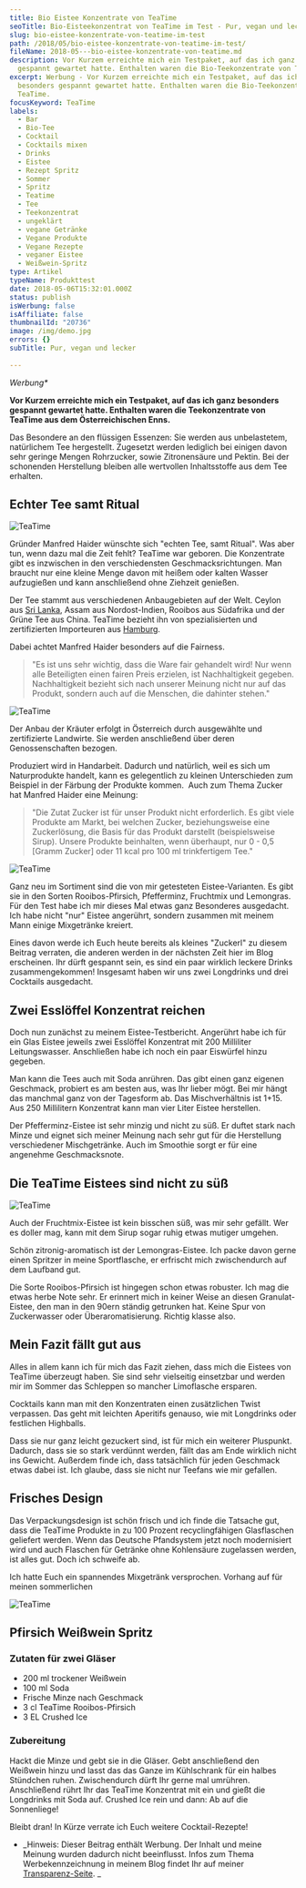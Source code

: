 ```yaml
---
title: Bio Eistee Konzentrate von TeaTime
seoTitle: Bio-Eisteekonzentrat von TeaTime im Test - Pur, vegan und lecker
slug: bio-eistee-konzentrate-von-teatime-im-test
path: /2018/05/bio-eistee-konzentrate-von-teatime-im-test/
fileName: 2018-05---bio-eistee-konzentrate-von-teatime.md
description: Vor Kurzem erreichte mich ein Testpaket, auf das ich ganz besonders
  gespannt gewartet hatte. Enthalten waren die Bio-Teekonzentrate von TeaTime.
excerpt: Werbung - Vor Kurzem erreichte mich ein Testpaket, auf das ich ganz
  besonders gespannt gewartet hatte. Enthalten waren die Bio-Teekonzentrate von
  TeaTime.
focusKeyword: TeaTime
labels:
  - Bar
  - Bio-Tee
  - Cocktail
  - Cocktails mixen
  - Drinks
  - Eistee
  - Rezept Spritz
  - Sommer
  - Spritz
  - Teatime
  - Tee
  - Teekonzentrat
  - ungeklärt
  - vegane Getränke
  - Vegane Produkte
  - Vegane Rezepte
  - veganer Eistee
  - Weißwein-Spritz
type: Artikel
typeName: Produkttest
date: 2018-05-06T15:32:01.000Z
status: publish
isWerbung: false
isAffiliate: false
thumbnailId: "20736"
image: /img/demo.jpg
errors: {}
subTitle: Pur, vegan und lecker
  
---
```


_Werbung\*_

**Vor Kurzem erreichte mich ein Testpaket, auf das ich ganz besonders gespannt
gewartet hatte. Enthalten waren die Teekonzentrate von TeaTime aus dem
Österreichischen Enns.**

Das Besondere an den flüssigen Essenzen: Sie werden aus unbelastetem,
natürlichem Tee hergestellt. Zugesetzt werden lediglich bei einigen davon sehr
geringe Mengen Rohrzucker, sowie Zitronensäure und Pektin. Bei der schonenden
Herstellung bleiben alle wertvollen Inhaltsstoffe aus dem Tee erhalten.

## Echter Tee samt Ritual

![TeaTime](http://cardamonchai.com/wp-content/uploads/2018/05/41783598091_5ae2aceec0_z-400x300.jpg)

Gründer Manfred Haider wünschte sich "echten Tee, samt Ritual". Was aber tun,
wenn dazu mal die Zeit fehlt? TeaTime war geboren. Die Konzentrate gibt es
inzwischen in den verschiedensten Geschmacksrichtungen. Man braucht nur eine
kleine Menge davon mit heißem oder kalten Wasser aufzugießen und kann
anschließend ohne Ziehzeit genießen.

Der Tee stammt aus verschiedenen Anbaugebieten auf der Welt. Ceylon aus
[Sri Lanka](/2015/09/unterwegs-in-sri-lanka/), Assam aus Nordost-Indien, Rooibos
aus Südafrika und der Grüne Tee aus China. TeaTime bezieht ihn von
spezialisierten und zertifizierten Importeuren aus
[Hamburg](/category/unterwegs/hamburg/).

Dabei achtet Manfred Haider besonders auf die Fairness.

> "Es ist uns sehr wichtig, dass die Ware fair gehandelt wird! Nur wenn alle
> Beteiligten einen fairen Preis erzielen, ist Nachhaltigkeit gegeben.
> Nachhaltigkeit bezieht sich nach unserer Meinung nicht nur auf das Produkt,
> sondern auch auf die Menschen, die dahinter stehen."

![TeaTime](http://cardamonchai.com/wp-content/uploads/2018/05/39976621130_45e8fb6186_z-400x300.jpg)

Der Anbau der Kräuter erfolgt in Österreich durch ausgewählte und zertifizierte
Landwirte. Sie werden anschließend über deren Genossenschaften bezogen.

Produziert wird in Handarbeit. Dadurch und natürlich, weil es sich um
Naturprodukte handelt, kann es gelegentlich zu kleinen Unterschieden zum
Beispiel in der Färbung der Produkte kommen.  Auch zum Thema Zucker hat Manfred
Haider eine Meinung:

> "Die Zutat Zucker ist für unser Produkt nicht erforderlich. Es gibt viele
> Produkte am Markt, bei welchen Zucker, beziehungsweise eine Zuckerlösung, die
> Basis für das Produkt darstellt (beispielsweise Sirup). Unsere Produkte
> beinhalten, wenn überhaupt, nur 0 - 0,5 [Gramm Zucker] oder 11 kcal pro 100 ml
> trinkfertigem Tee."

![TeaTime](http://cardamonchai.com/wp-content/uploads/2018/05/27915548658_f8e56f1322_z-400x533.jpg)

Ganz neu im Sortiment sind die von mir getesteten Eistee-Varianten. Es gibt sie
in den Sorten Rooibos-Pfirsich, Pfefferminz, Fruchtmix und Lemongras. Für den
Test habe ich mir dieses Mal etwas ganz Besonderes ausgedacht. Ich habe nicht
"nur" Eistee angerührt, sondern zusammen mit meinem Mann einige Mixgetränke
kreiert.

Eines davon werde ich Euch heute bereits als kleines "Zuckerl" zu diesem Beitrag
verraten, die anderen werden in der nächsten Zeit hier im Blog erscheinen. Ihr
dürft gespannt sein, es sind ein paar wirklich leckere Drinks zusammengekommen!
Insgesamt haben wir uns zwei Longdrinks und drei Cocktails ausgedacht.

## Zwei Esslöffel Konzentrat reichen

Doch nun zunächst zu meinem Eistee-Testbericht. Angerührt habe ich für ein Glas
Eistee jeweils zwei Esslöffel Konzentrat mit 200 Milliliter Leitungswasser.
Anschließen habe ich noch ein paar Eiswürfel hinzu gegeben.

Man kann die Tees auch mit Soda anrühren. Das gibt einen ganz eigenen Geschmack,
probiert es am besten aus, was Ihr lieber mögt. Bei mir hängt das manchmal ganz
von der Tagesform ab. Das Mischverhältnis ist 1+15. Aus 250 Millilitern
Konzentrat kann man vier Liter Eistee herstellen.

Der Pfefferminz-Eistee ist sehr minzig und nicht zu süß. Er duftet stark nach
Minze und eignet sich meiner Meinung nach sehr gut für die Herstellung
verschiedener Mischgetränke. Auch im Smoothie sorgt er für eine angenehme
Geschmacksnote.

## Die TeaTime Eistees sind nicht zu süß

![TeaTime](http://cardamonchai.com/wp-content/uploads/2018/05/26915882327_19e99cb81d_z-400x300.jpg)

Auch der Fruchtmix-Eistee ist kein bisschen süß, was mir sehr gefällt. Wer es
doller mag, kann mit dem Sirup sogar ruhig etwas mutiger umgehen.

Schön zitronig-aromatisch ist der Lemongras-Eistee. Ich packe davon gerne einen
Spritzer in meine Sportflasche, er erfrischt mich zwischendurch auf dem Laufband
gut.

Die Sorte Rooibos-Pfirsich ist hingegen schon etwas robuster. Ich mag die etwas
herbe Note sehr. Er erinnert mich in keiner Weise an diesen Granulat-Eistee, den
man in den 90ern ständig getrunken hat. Keine Spur von Zuckerwasser oder
Überaromatisierung. Richtig klasse also.

## Mein Fazit fällt gut aus

Alles in allem kann ich für mich das Fazit ziehen, dass mich die Eistees von
TeaTime überzeugt haben. Sie sind sehr vielseitig einsetzbar und werden mir im
Sommer das Schleppen so mancher Limoflasche ersparen.

Cocktails kann man mit den Konzentraten einen zusätzlichen Twist verpassen. Das
geht mit leichten Aperitifs genauso, wie mit Longdrinks oder festlichen
Highballs.

Dass sie nur ganz leicht gezuckert sind, ist für mich ein weiterer Pluspunkt.
Dadurch, dass sie so stark verdünnt werden, fällt das am Ende wirklich nicht ins
Gewicht. Außerdem finde ich, dass tatsächlich für jeden Geschmack etwas dabei
ist. Ich glaube, dass sie nicht nur Teefans wie mir gefallen.

## Frisches Design

Das Verpackungsdesign ist schön frisch und ich finde die Tatsache gut, dass die
TeaTime Produkte in zu 100 Prozent recyclingfähigen Glasflaschen geliefert
werden. Wenn das Deutsche Pfandsystem jetzt noch modernisiert wird und auch
Flaschen für Getränke ohne Kohlensäure zugelassen werden, ist alles gut. Doch
ich schweife ab.

Ich hatte Euch ein spannendes Mixgetränk versprochen. Vorhang auf für meinen
sommerlichen

![TeaTime](http://cardamonchai.com/wp-content/uploads/2018/05/26916221767_117dfc659c_z-400x300.jpg "Mein sommerlicher Pfirsich Weißwein Spritz")

## Pfirsich Weißwein Spritz

### Zutaten für zwei Gläser

- 200 ml trockener Weißwein
- 100 ml Soda
- Frische Minze nach Geschmack
- 3 cl TeaTime Rooibos-Pfirsich
- 3 EL Crushed Ice

### Zubereitung

Hackt die Minze und gebt sie in die Gläser. Gebt anschließend den Weißwein hinzu
und lasst das das Ganze im Kühlschrank für ein halbes Stündchen ruhen.
Zwischendurch dürft Ihr gerne mal umrühren. Anschließend rührt Ihr das TeaTime
Konzentrat mit ein und gießt die Longdrinks mit Soda auf. Crushed Ice rein und
dann: Ab auf die Sonnenliege!

Bleibt dran! In Kürze verrate ich Euch weitere Cocktail-Rezepte!

- _Hinweis: Dieser Beitrag enthält Werbung. Der Inhalt und meine Meinung wurden
  dadurch nicht beeinflusst. Infos zum Thema Werbekennzeichnung in meinem Blog
  findet Ihr auf meiner [Transparenz-Seite](/werbung/). _

  